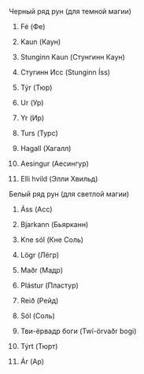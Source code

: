 Черный ряд рун (для темной магии)

1. Fé (Фе)

2. Kaun (Каун)

3. Stunginn Kaun (Стунгинн Каун)

4. Стугинн Исс (Stunginn Íss)

5. Týr (Тюр)

6. Ur (Ур)

7. Yr (Ир)

8. Turs (Турс)

9. Hagall (Хагалл)

10. Aesingur (Аесингур)

11. Elli hvild (Элли Хвильд)

Белый ряд рун (для светлой магии)

1. Áss (Асс)

2. Bjarkann (Бьярканн)

3. Kne sól (Кне Соль)

4. Lögr (Лёгр)

5. Maðr (Мадр)

6. Plástur (Пластур)

7. Reið (Рейд)

8. Sól (Соль)

9. Тви-ёрвадр боги (Twí-örvaðr bogi)

10. Týrt (Тюрт)

11. Ár (Ар)
